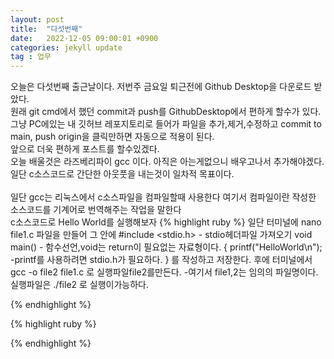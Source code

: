 ```yaml
---
layout: post
title:  "다섯번째"
date:   2022-12-05 09:00:01 +0900
categories: jekyll update
tag : 업무
---
```

오늘은 다섯번째 출근날이다. 저번주 금요일 퇴근전에  Github Desktop을 다운로드 받았다.<br/>
원래 git cmd에서 했던 commit과 push를 GithubDesktop에서 편하게 할수가 있다. <br/>
그냥 PC에있는 내 깃허브 레포지토리로 들어가 파일을 추가,제거,수정하고 commit to main, push origin을 클릭만하면 자동으로 적용이 된다.<br/>
앞으로 더욱 편하게 포스트를 할수있겠다.<br/>
오늘 배울것은 라즈베리파이 gcc 이다. 아직은 아는게없으니 배우고나서 추가해야겠다.<br/>
일단 c소스코드로 간단한 아웃풋을 내는것이 일차적 목표이다.<br/><br/>
일단 gcc는 리눅스에서 c소스파일을 컴파일할때 사용한다 여기서 컴파일이란 작성한 소스코드를 기계어로 번역해주는 작업을 말한다<br/>
c소스코드로 Hello World를 실행해보자
{% highlight ruby %}
일단 터미널에
nano file1.c 파일을 만들어 그 안에
#include <stdio.h> - stdio헤더파일 가져오기
void main()  - 함수선언,void는 return이 필요없는 자료형이다. 
  {
    printf("HelloWorld\n"); -printf를 사용하려면 stdio.h가 필요하다.
  }
  를 작성하고 저장한다.
  후에 터미널에서 gcc -o file2 file1.c 로 실행파일file2를만든다. -여기서 file1,2는 임의의 파일명이다.
  실행파일은 ./file2 로 실행이가능하다.



{% endhighlight %}







{% highlight ruby %}



{% endhighlight %}
